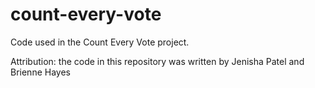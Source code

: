 # count-every-vote
Code used in the Count Every Vote project.

Attribution: the code in this repository was written by Jenisha Patel and Brienne Hayes
